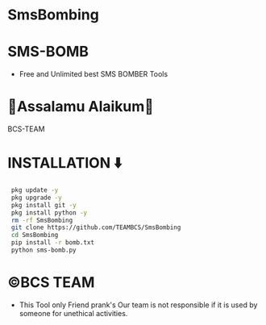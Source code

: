 # SmsBombing

# SMS-BOMB
* Free and Unlimited best SMS BOMBER Tools

# 🖤Assalamu Alaikum🖤
BCS-TEAM


# INSTALLATION ⬇️
```bash
 pkg update -y
 pkg upgrade -y
 pkg install git -y
 pkg install python -y
 rm -rf SmsBombing
 git clone https://github.com/TEAMBCS/SmsBombing
 cd SmsBombing
 pip install -r bomb.txt
 python sms-bomb.py
```
# ©️BCS TEAM
* This Tool only Friend prank's Our team is not responsible if it is used by someone for unethical activities.
